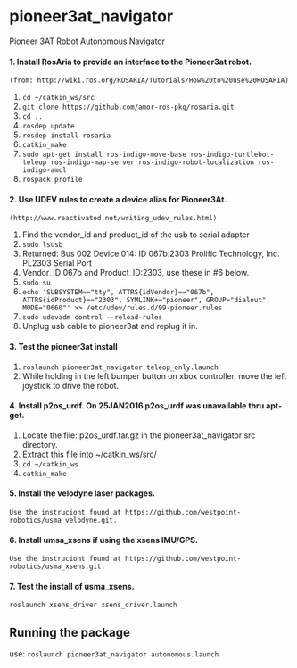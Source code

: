 # pioneer3at_navigator
Pioneer 3AT Robot Autonomous Navigator

#### 1. Install RosAria to provide an interface to the Pioneer3at robot. 
    (from: http://wiki.ros.org/ROSARIA/Tutorials/How%20to%20use%20ROSARIA)
1. `cd ~/catkin_ws/src`
2. `git clone https://github.com/amor-ros-pkg/rosaria.git`
3. `cd ..`
4. `rosdep update`
5. `rosdep install rosaria`
6. `catkin_make`
7. `sudo apt-get install ros-indigo-move-base ros-indigo-turtlebot-teleop ros-indigo-map-server ros-indigo-robot-localization ros-indigo-amcl`
8. `rospack profile`

#### 2. Use UDEV rules to create a device alias for Pioneer3At. 
    (http://www.reactivated.net/writing_udev_rules.html)
1. Find the vendor_id and product_id of the usb to serial adapter
2. `sudo lsusb`
3. Returned: Bus 002 Device 014: ID 067b:2303 Prolific Technology, Inc. PL2303 Serial Port
4. Vendor_ID:067b and Product_ID:2303, use these in #6 below.
5. `sudo su`
6. `echo 'SUBSYSTEM=="tty", ATTRS{idVendor}=="067b", ATTRS{idProduct}=="2303", SYMLINK+="pioneer", GROUP="dialout", MODE="0660"' >> /etc/udev/rules.d/99-pioneer.rules`
7. `sudo udevadm control --reload-rules`
8. Unplug usb cable to pioneer3at and replug it in.

#### 3. Test the pioneer3at install
1. `roslaunch pioneer3at_navigator teleop_only.launch`
2. While holding in the left bumper button on xbox controller, move the left joystick to drive the robot.

#### 4. Install p2os_urdf. On 25JAN2016 p2os_urdf was unavailable thru apt-get.
1. Locate the file: p2os_urdf.tar.gz in the pioneer3at_navigator src directory.
2. Extract this file into ~/catkin_ws/src/
3. `cd ~/catkin_ws`
4. `catkin_make`

#### 5. Install the velodyne laser packages.
    Use the instruciont found at https://github.com/westpoint-robotics/usma_velodyne.git.
    
#### 6. Install umsa_xsens if using the xsens IMU/GPS. 
    Use the instruciont found at https://github.com/westpoint-robotics/usma_xsens.git.

#### 7. Test the install of usma_xsens.
`roslaunch xsens_driver xsens_driver.launch`

## Running the package
use:
`roslaunch pioneer3at_navigator autonomous.launch` 

